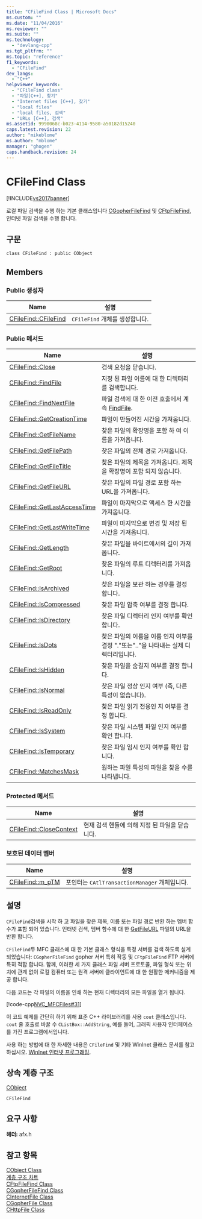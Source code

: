 ```yaml
---
title: "CFileFind Class | Microsoft Docs"
ms.custom: ""
ms.date: "11/04/2016"
ms.reviewer: ""
ms.suite: ""
ms.technology: 
  - "devlang-cpp"
ms.tgt_pltfrm: ""
ms.topic: "reference"
f1_keywords: 
  - "CFileFind"
dev_langs: 
  - "C++"
helpviewer_keywords: 
  - "CFileFind class"
  - "파일[C++], 찾기"
  - "Internet files [C++], 찾기"
  - "local files"
  - "local files, 검색"
  - "URLs [C++], 검색"
ms.assetid: 9990068c-b023-4114-9580-a50182d15240
caps.latest.revision: 22
author: "mikeblome"
ms.author: "mblome"
manager: "ghogen"
caps.handback.revision: 24
---
```

# CFileFind Class
[!INCLUDE[vs2017banner](../../assembler/inline/includes/vs2017banner.md)]

로컬 파일 검색을 수행 하는 기본 클래스입니다  [CGopherFileFind](../../mfc/reference/cgopherfilefind-class.md) 및  [CFtpFileFind](../../mfc/reference/cftpfilefind-class.md), 인터넷 파일 검색을 수행 합니다.  
  
## 구문  
  
```  
class CFileFind : public CObject  
```  
  
## Members  
  
### Public 생성자  
  
|Name|설명|  
|----------|--------|  
|[CFileFind::CFileFind](../Topic/CFileFind::CFileFind.md)|`CFileFind` 개체를 생성합니다.|  
  
### Public 메서드  
  
|Name|설명|  
|----------|--------|  
|[CFileFind::Close](../Topic/CFileFind::Close.md)|검색 요청을 닫습니다.|  
|[CFileFind::FindFile](../Topic/CFileFind::FindFile.md)|지정 된 파일 이름에 대 한 디렉터리를 검색합니다.|  
|[CFileFind::FindNextFile](../Topic/CFileFind::FindNextFile.md)|파일 검색에 대 한 이전 호출에서 계속  [FindFile](../Topic/CFileFind::FindFile.md).|  
|[CFileFind::GetCreationTime](../Topic/CFileFind::GetCreationTime.md)|파일이 만들어진 시간을 가져옵니다.|  
|[CFileFind::GetFileName](../Topic/CFileFind::GetFileName.md)|찾은 파일의 확장명을 포함 하 여 이름을 가져옵니다.|  
|[CFileFind::GetFilePath](../Topic/CFileFind::GetFilePath.md)|찾은 파일의 전체 경로 가져옵니다.|  
|[CFileFind::GetFileTitle](../Topic/CFileFind::GetFileTitle.md)|찾은 파일의 제목을 가져옵니다.  제목을 확장명이 포함 되지 않습니다.|  
|[CFileFind::GetFileURL](../Topic/CFileFind::GetFileURL.md)|찾은 파일의 파일 경로 포함 하는 URL을 가져옵니다.|  
|[CFileFind::GetLastAccessTime](../Topic/CFileFind::GetLastAccessTime.md)|파일이 마지막으로 액세스 한 시간을 가져옵니다.|  
|[CFileFind::GetLastWriteTime](../Topic/CFileFind::GetLastWriteTime.md)|파일이 마지막으로 변경 및 저장 된 시간을 가져옵니다.|  
|[CFileFind::GetLength](../Topic/CFileFind::GetLength.md)|찾은 파일을 바이트에서의 길이 가져옵니다.|  
|[CFileFind::GetRoot](../Topic/CFileFind::GetRoot.md)|찾은 파일의 루트 디렉터리를 가져옵니다.|  
|[CFileFind::IsArchived](../Topic/CFileFind::IsArchived.md)|찾은 파일을 보관 하는 경우를 결정 합니다.|  
|[CFileFind::IsCompressed](../Topic/CFileFind::IsCompressed.md)|찾은 파일 압축 여부를 결정 합니다.|  
|[CFileFind::IsDirectory](../Topic/CFileFind::IsDirectory.md)|찾은 파일 디렉터리 인지 여부를 확인 합니다.|  
|[CFileFind::IsDots](../Topic/CFileFind::IsDots.md)|찾은 파일의 이름을 이름 인지 여부를 결정 "."또는".."을 나타내는 실제 디렉터리입니다.|  
|[CFileFind::IsHidden](../Topic/CFileFind::IsHidden.md)|찾은 파일을 숨길지 여부를 결정 합니다.|  
|[CFileFind::IsNormal](../Topic/CFileFind::IsNormal.md)|찾은 파일 정상 인지 여부 \(즉, 다른 특성이 없습니다\).|  
|[CFileFind::IsReadOnly](../Topic/CFileFind::IsReadOnly.md)|찾은 파일 읽기 전용인 지 여부를 결정 합니다.|  
|[CFileFind::IsSystem](../Topic/CFileFind::IsSystem.md)|찾은 파일 시스템 파일 인지 여부를 확인 합니다.|  
|[CFileFind::IsTemporary](../Topic/CFileFind::IsTemporary.md)|찾은 파일 임시 인지 여부를 확인 합니다.|  
|[CFileFind::MatchesMask](../Topic/CFileFind::MatchesMask.md)|원하는 파일 특성의 파일을 찾을 수를 나타냅니다.|  
  
### Protected 메서드  
  
|Name|설명|  
|----------|--------|  
|[CFileFind::CloseContext](../Topic/CFileFind::CloseContext.md)|현재 검색 핸들에 의해 지정 된 파일을 닫습니다.|  
  
### 보호된 데이터 멤버  
  
|Name|설명|  
|----------|--------|  
|[CFileFind::m\_pTM](../Topic/CFileFind::m_pTM.md)|포인터는 `CAtlTransactionManager` 개체입니다.|  
  
## 설명  
 `CFileFind`검색을 시작 하 고 파일을 찾은 제목, 이름 또는 파일 경로 반환 하는 멤버 함수가 포함 되어 있습니다.  인터넷 검색, 멤버 함수에 대 한  [GetFileURL](../Topic/CFileFind::GetFileURL.md) 파일의 URL을 반환 합니다.  
  
 `CFileFind`두 MFC 클래스에 대 한 기본 클래스 형식을 특정 서버를 검색 하도록 설계 되었습니다: `CGopherFileFind` gopher 서버 특히 작동 및 `CFtpFileFind` FTP 서버에 특히 적합 합니다.  함께, 이러한 세 가지 클래스 파일 서버 프로토콜, 파일 형식 또는 위치에 관계 없이 로컬 컴퓨터 또는 원격 서버에 클라이언트에 대 한 원활한 메커니즘을 제공 합니다.  
  
 다음 코드는 각 파일의 이름을 인쇄 하는 현재 디렉터리의 모든 파일을 열거 됩니다.  
  
 [!code-cpp[NVC_MFCFiles#31](../../mfc/codesnippet/CPP/cfilefind-class_1.cpp)]  
  
 이 코드 예제를 간단히 하기 위해 표준 C\+\+ 라이브러리를 사용 `cout` 클래스입니다.  `cout` 줄 호출로 바꿀 수 `CListBox::AddString`, 예를 들어, 그래픽 사용자 인터페이스를 가진 프로그램에서입니다.  
  
 사용 하는 방법에 대 한 자세한 내용은 `CFileFind` 및 기타 WinInet 클래스 문서를 참고 하십시오.  [WinInet 인터넷 프로그래밍](../../mfc/win32-internet-extensions-wininet.md).  
  
## 상속 계층 구조  
 [CObject](../../mfc/reference/cobject-class.md)  
  
 `CFileFind`  
  
## 요구 사항  
 **헤더:**  afx.h  
  
## 참고 항목  
 [CObject Class](../../mfc/reference/cobject-class.md)   
 [계층 구조 차트](../../mfc/hierarchy-chart.md)   
 [CFtpFileFind Class](../../mfc/reference/cftpfilefind-class.md)   
 [CGopherFileFind Class](../../mfc/reference/cgopherfilefind-class.md)   
 [CInternetFile Class](../../mfc/reference/cinternetfile-class.md)   
 [CGopherFile Class](../../mfc/reference/cgopherfile-class.md)   
 [CHttpFile Class](../../mfc/reference/chttpfile-class.md)